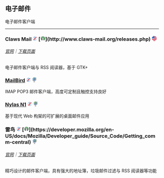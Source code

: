 ## 电子邮件

电子邮件客户端

---

### Claws Mail  ![](../assets/free.png) [![](../assets/open-source-icon.png "GPL@claws-mail.org: http://www.claws-mail.org/releases.php")](http://www.claws-mail.org/releases.php) ![](../assets/united-states.png)

###### [官网](http://www.claws-mail.org/)｜[下载页面](http://www.claws-mail.org/downloads.php?section=downloads)

电子邮件客户端与 RSS 阅读器，基于 GTK+

### [MailBird](https://www.mailbird.com/) ![](../assets/free.png) ![](../assets/earth-globe.png)

IMAP POP3 邮件客户端，高度可定制且触控支持良好

### [Nylas N1](https://www.nylas.com/download/) ![](../assets/free.png) ![](../assets/earth-globe.png)

基于现代 Web 构架的可扩展的桌面邮件应用

### 雷鸟 ![](../assets/free.png) [![](../assets/open-source-icon.png "MPL@mozilla.org: https://developer.mozilla.org/en-US/docs/Mozilla/Developer_guide/Source_Code/Getting_comm-central")](https://developer.mozilla.org/en-US/docs/Mozilla/Developer_guide/Source_Code/Getting_comm-central) ![](../assets/earth-globe.png)

###### [官网](https://www.mozilla.org/en-US/thunderbird/)｜[下载页面](https://www.mozilla.org/en-US/thunderbird/all/)

精巧设计的邮件客户端，具有强大的地址簿，垃圾邮件过滤与 RSS 阅读器等功能
